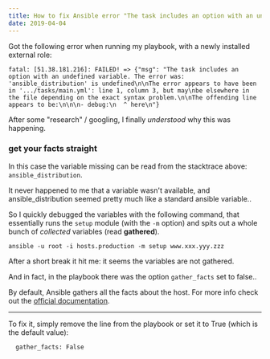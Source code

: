 ```yaml
---
title: How to fix Ansible error "The task includes an option with an undefined variable"
date: 2019-04-04
---
```


Got the following error when running my playbook, with a newly installed external role:

```
fatal: [51.38.181.216]: FAILED! => {"msg": "The task includes an option with an undefined variable. The error was: 'ansible_distribution' is undefined\n\nThe error appears to have been in '.../tasks/main.yml': line 1, column 3, but may\nbe elsewhere in the file depending on the exact syntax problem.\n\nThe offending line appears to be:\n\n\n- debug:\n  ^ here\n"}
```

After some "research" / googling, I finally *understood* why this was happening.

### get your facts straight

In this case the variable missing can be read from the stacktrace above: `ansible_distribution`.

It never happened to me that a variable wasn't available, and ansible_distribution seemed pretty much like a standard ansible variable..

So I quickly debugged the variables with the following command, that essentially runs the `setup` module (with the `-m` option) and spits out a whole bunch of *collected* variables (read **gathered**).

```
ansible -u root -i hosts.production -m setup www.xxx.yyy.zzz
```

After a short break it hit me: it seems the variables are not gathered.

And in fact, in the playbook there was the option `gather_facts` set to false..

By default, Ansible gathers all the facts about the host. For more info check out the [official documentation](https://docs.ansible.com/ansible/devel/modules/gather_facts_module.html).

---

To fix it, simply remove the line from the playbook or set it to True (which is the default value):

```
  gather_facts: False
```
